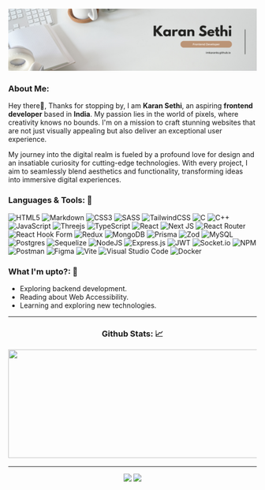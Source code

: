 ![Karan Sethi Banner](https://github.com/imkaranks/imkaranks/blob/main/karan-sethi-banner.png)

<!-- <p align="center"> <a href="https://github.com/ryo-ma/github-profile-trophy"><img src="https://github-profile-trophy.vercel.app/?username=imkaranks&title=Stars,Followers,Commits,Repositories,MultipleLang,PullRequest&column=5&theme=gitdimmed&no-frame=true" alt="imkaranks" /></a> </p> -->

### About Me:

Hey there👋, Thanks for stopping by, I am **Karan Sethi**, an aspiring **frontend developer** based in **India**. My passion lies in the world of pixels, where creativity knows no bounds. I'm on a mission to craft stunning websites that are not just visually appealing but also deliver an exceptional user experience.

My journey into the digital realm is fueled by a profound love for design and an insatiable curiosity for cutting-edge technologies. With every project, I aim to seamlessly blend aesthetics and functionality, transforming ideas into immersive digital experiences.

### Languages & Tools: 🧰

![HTML5](https://img.shields.io/badge/html5-%23E34F26.svg?style=for-the-badge&logo=html5&logoColor=white)
![Markdown](https://img.shields.io/badge/markdown-%23000000.svg?style=for-the-badge&logo=markdown&logoColor=white)
![CSS3](https://img.shields.io/badge/css3-%231572B6.svg?style=for-the-badge&logo=css3&logoColor=white)
![SASS](https://img.shields.io/badge/SASS-hotpink.svg?style=for-the-badge&logo=SASS&logoColor=white)
![TailwindCSS](https://img.shields.io/badge/tailwindcss-%2338B2AC.svg?style=for-the-badge&logo=tailwind-css&logoColor=white)
![C](https://img.shields.io/badge/c-%2300599C.svg?style=for-the-badge&logo=c&logoColor=white)
![C++](https://img.shields.io/badge/c++-%2300599C.svg?style=for-the-badge&logo=c%2B%2B&logoColor=white)
![JavaScript](https://img.shields.io/badge/javascript-%23323330.svg?style=for-the-badge&logo=javascript&logoColor=%23F7DF1E)
![Threejs](https://img.shields.io/badge/threejs-black?style=for-the-badge&logo=three.js&logoColor=white)
![TypeScript](https://img.shields.io/badge/typescript-%23007ACC.svg?style=for-the-badge&logo=typescript&logoColor=white)
![React](https://img.shields.io/badge/react-%2320232a.svg?style=for-the-badge&logo=react&logoColor=%2361DAFB)
![Next JS](https://img.shields.io/badge/Next-black?style=for-the-badge&logo=next.js&logoColor=white)
![React Router](https://img.shields.io/badge/React_Router-CA4245?style=for-the-badge&logo=react-router&logoColor=white)
![React Hook Form](https://img.shields.io/badge/React%20Hook%20Form-%23EC5990.svg?style=for-the-badge&logo=reacthookform&logoColor=white)
![Redux](https://img.shields.io/badge/redux-%23593d88.svg?style=for-the-badge&logo=redux&logoColor=white)
![MongoDB](https://img.shields.io/badge/MongoDB-%234ea94b.svg?style=for-the-badge&logo=mongodb&logoColor=white)
![Prisma](https://img.shields.io/badge/Prisma-3982CE?style=for-the-badge&logo=Prisma&logoColor=white)
![Zod](https://img.shields.io/badge/zod-%233068b7.svg?style=for-the-badge&logo=zod&logoColor=white)
![MySQL](https://img.shields.io/badge/mysql-4479A1.svg?style=for-the-badge&logo=mysql&logoColor=white)
![Postgres](https://img.shields.io/badge/postgres-%23316192.svg?style=for-the-badge&logo=postgresql&logoColor=white)
![Sequelize](https://img.shields.io/badge/Sequelize-52B0E7?style=for-the-badge&logo=Sequelize&logoColor=white)
![NodeJS](https://img.shields.io/badge/node.js-6DA55F?style=for-the-badge&logo=node.js&logoColor=white)
![Express.js](https://img.shields.io/badge/express.js-%23404d59.svg?style=for-the-badge&logo=express&logoColor=%2361DAFB)
![JWT](https://img.shields.io/badge/JWT-black?style=for-the-badge&logo=JSON%20web%20tokens)
![Socket.io](https://img.shields.io/badge/Socket.io-black?style=for-the-badge&logo=socket.io&badgeColor=010101)
![NPM](https://img.shields.io/badge/NPM-%23CB3837.svg?style=for-the-badge&logo=npm&logoColor=white)
![Postman](https://img.shields.io/badge/Postman-FF6C37?style=for-the-badge&logo=postman&logoColor=white)
![Figma](https://img.shields.io/badge/figma-%23F24E1E.svg?style=for-the-badge&logo=figma&logoColor=white)
![Vite](https://img.shields.io/badge/vite-%23646CFF.svg?style=for-the-badge&logo=vite&logoColor=white)
![Visual Studio Code](https://img.shields.io/badge/Visual%20Studio%20Code-0078d7.svg?style=for-the-badge&logo=visual-studio-code&logoColor=white)
![Docker](https://img.shields.io/badge/docker-%230db7ed.svg?style=for-the-badge&logo=docker&logoColor=white)

### What I'm upto?: 🤔

- Exploring backend development.
- Reading about Web Accessibility.
- Learning and exploring new technologies.

---

<h3 align="center">Github Stats: 📈</h3>

<p align="center">
  <img width="700" height="220" src="https://streak-stats.demolab.com?user=imkaranks&theme=github_dark_dimmed&border_radius=5&card_width=800">
</p>

---

<p align="center">
  <img height="200" src="https://github-readme-stats.vercel.app/api?username=imkaranks&show_icons=true&theme=github_dark_dimmed">
  <img height="200" src="https://github-readme-stats.vercel.app/api/top-langs/?username=imkaranks&size_weight=0.15&count_weight=0.5&layout=compact&theme=github_dark_dimmed">
</p>

<div id="header" align="center">
  <img src="https://komarev.com/ghpvc/?username=imkaranks&style=for-the-badge&color=orange" alt=""/>
</div>
